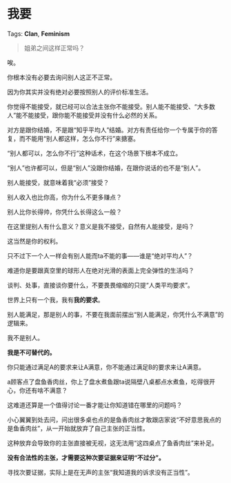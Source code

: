 # 我要

Tags: **Clan**, **Feminism**

> 姐弟之间这样正常吗？



唉。

你根本没有必要去询问别人这正不正常。

因为你其实并没有绝对必要按照别人的评价标准生活。

你觉得不能接受，就已经可以合法主张你不能接受。别人能不能接受、“大多数人”能不能接受，跟你能不能接受并没有什么必然的关系。

对方是跟你结婚，不是跟“知乎平均人”结婚。对方有责任给你一个专属于你的答复，而不能用“别人都这样，怎么你不行”来搪塞。

“别人都可以，怎么你不行”这种话术，在这个场景下根本不成立。

“别人”也许都可以，但是“别人”没跟你结婚，在跟你说话的也不是“别人”。

别人能接受，就意味着我“必须”接受？

别人收入也比你高，你为什么不更多赚点？

别人比你长得帅，你凭什么长得这么一般？

在这里提别人有什么意义？意义是我不接受，自然有人能接受，是吗？

这当然是你的权利。

只不过下一个人一样会有别人能而ta不能的事——谁是“绝对平均人”？

难道你是要跟真空里的球形人在绝对光滑的表面上完全弹性的生活吗？

谈判、处事，直接谈你要什么，不要畏畏缩缩的只提“人类平均要求”。

世界上只有一个我，我有**我的要求**。

别人能满足，那是别人的事，不要在我面前摆出“别人能满足，你凭什么不满意”的逻辑来。

我不是别人。

**我是不可替代的。**

你只能通过满足A的要求来让A满意，你不能通过满足B的要求来让A满意。

a顾客点了盘鱼香肉丝，你上了盘水煮鱼跟ta说隔壁八桌都点水煮鱼，吃得很开心，你还有啥不满意？

这难道还算是一个值得讨论一番才能让你知道错在哪里的问题吗？

小心翼翼到处去问，问出很多桌也点的是鱼香肉丝才敢跟店家说“不好意思我点的是鱼香肉丝”，从一开始就放弃了自己主张的正当性。

这种放弃会导致你的主张直接被无视，这无法用“这四桌点了鱼香肉丝”来补足。

**没有合法性的主张，才需要这种次要证据来证明“不过分”。**

寻找次要证据，实际上是在无声的主张“我知道我的诉求没有正当性”。



